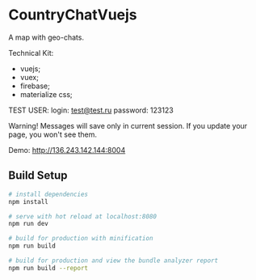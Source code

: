 # CountryChatVuejs

A map with geo-chats.

Technical Kit:
+ vuejs;
+ vuex;
+ firebase;
+ materialize css;

TEST USER:
login: test@test.ru
password: 123123

Warning! Messages will save only in current session.
If you update your page, you won't see them.

Demo: http://136.243.142.144:8004

## Build Setup

``` bash
# install dependencies
npm install

# serve with hot reload at localhost:8080
npm run dev

# build for production with minification
npm run build

# build for production and view the bundle analyzer report
npm run build --report
```
